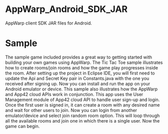 AppWarp_Android_SDK_JAR
=======================

AppWarp client SDK JAR files for Android.

Sample
========
The sample game included provides a great way to getting started with building your own games using AppWarp. The Tic Tac Toe sample illustrates how
to create rooms/join rooms and how the game play progresses inside the room.
After setting up the project in Eclipse IDE, you will first need to update the Api and Secret Key pair in Constants.java with the one you received
after signing up. Now you can install and run the app on your Android emulator or device.
This sample also illustrates how the AppWarp and App42 cloud APIs work in conjunction. This app uses the User Management module of App42 cloud API to 
handle user sign-up and login.
Once the first user is signed in, it can create a room with any desired name and wait for other users to join. Now you can login from another emulator/device
and select join random room option. This will loop through all the available rooms and join one in which there is a single user. Now the game can begin.